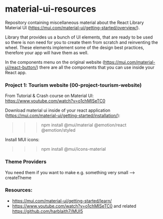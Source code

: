 # material-ui-resources

Repository containing miscellaneous material about the React Library Material UI (https://mui.com/material-ui/getting-started/overview/).

Library that provides us a bunch of UI elements, that are ready to be used so there is non need for you to create them from scratch and reinventing the wheel. These elements implement some of the design best practices, therefore your app will have them as well.

In the components menu on the original website (https://mui.com/material-ui/react-button/) there are all the components that you can use inside your React app.

### Project 1: Tourism website (00-project-tourism-website)
From Tutorial & Crash course on Material UI: https://www.youtube.com/watch?v=o1chMISeTC0

Download material ui inside of your react application (https://mui.com/material-ui/getting-started/installation/):
>>> npm install @mui/material @emotion/react @emotion/styled

Install MUI icons:
>>> npm install @mui/icons-material

### Theme Providers
You need them if you want to make e.g. something very small --> createTheme

### Resources:
- https://mui.com/material-ui/getting-started/learn/
- https://www.youtube.com/watch?v=o1chMISeTC0 and related https://github.com/harblaith7/MUI5

